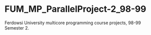# FUM_MP_ParallelProject-2_98-99
Ferdowsi University multicore programming course projects, 98-99 Semester 2.
